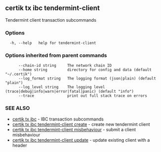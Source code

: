 ## certik tx ibc tendermint-client

Tendermint client transaction subcommands

### Options

```
  -h, --help   help for tendermint-client
```

### Options inherited from parent commands

```
      --chain-id string     The network chain ID
      --home string         directory for config and data (default "~/.certik")
      --log_format string   The logging format (json|plain) (default "plain")
      --log_level string    The logging level (trace|debug|info|warn|error|fatal|panic) (default "info")
      --trace               print out full stack trace on errors
```

### SEE ALSO

* [certik tx ibc](certik_tx_ibc.md)	 - IBC transaction subcommands
* [certik tx ibc tendermint-client create](certik_tx_ibc_tendermint-client_create.md)	 - create new tendermint client
* [certik tx ibc tendermint-client misbehaviour](certik_tx_ibc_tendermint-client_misbehaviour.md)	 - submit a client misbehaviour
* [certik tx ibc tendermint-client update](certik_tx_ibc_tendermint-client_update.md)	 - update existing client with a header


